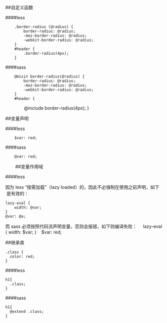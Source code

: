 ##自定义函数

####less

        .border-radius (@radius) {
            border-radius: @radius;
            -moz-border-radius: @radius;
            -webkit-border-radius: @radius;
        }
        #header {
            .border-radius(4px);
        }
        
####sass

        @mixin border-radius(@radius) {
            border-radius: @radius;
            -moz-border-radius: @radius;
            -webkit-border-radius: @radius;
        }
        #header {
                @include border-radius(4px);
        }

##变量声明

####less
        
        $var: red;
        
####sass

        @var: red;
        
##变量作用域

####less

因为 less “按需加载”（lazy loaded）的，因此不必强制在使用之前声明，如下  是有效的：

    lazy-eval {
        width: @var;
    }
    @var: @a;
    
而 sass 必须按照代码流声明变量，否则会报错，如下则编译失败：
    
    lazy-eval {
        width: $var;
    }
    $var: red;

##继承类

    .class {
      color: red;
    }
  
####less
  
    h1{
      .class;
    }

####sass

    h1{
      @extend .class;
    }
